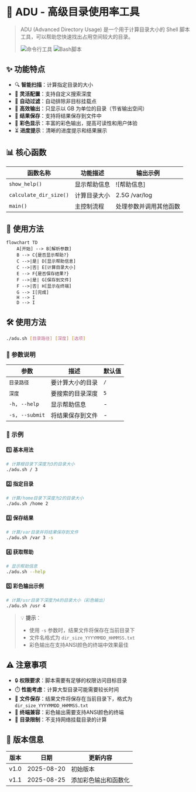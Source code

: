 # 🚀 ADU - 高级目录使用率工具

> ADU (Advanced Directory Usage) 是一个用于计算目录大小的 Shell 脚本工具，可以帮助您快速找出占用空间较大的目录。
>
> ![命令行工具](https://img.shields.io/badge/CLI-Tool-brightgreen) ![Bash脚本](https://img.shields.io/badge/Bash-Script-blue)

## ✨ 功能特点

- 🔍 **智能扫描**：计算指定目录的大小
- 📏 **灵活配置**：支持自定义搜索深度
- 🚫 **自动过滤**：自动排除非目标挂载点
- 💾 **高效输出**：只显示以 GB 为单位的目录（节省输出空间）
- 💾 **结果保存**：支持将结果保存到文件中
- 🌈 **彩色显示**：丰富的彩色输出，提高可读性和用户体验
- ⏳ **进度提示**：清晰的进度提示和结果展示

## 📊 核心函数

| 函数名称 | 功能描述 | 输出示例 |
|----------|----------|----------|
| `show_help()` | 显示帮助信息 | ![帮助信息] |
| `calculate_dir_size()` | 计算目录大小 | 2.5G /var/log |
| `main()` | 主控制流程 | 处理参数并调用其他函数 |

## 🔧 使用方法

```mermaid
flowchart TD
    A[开始] --> B[解析参数]
    B --> C{是否显示帮助?}
    C -->|是| D[显示帮助信息]
    C -->|否| E[计算目录大小]
    E --> F{是否保存结果?}
    F -->|是| G[保存到文件]
    F -->|否| H[显示在终端]
    G --> I[完成]
    H --> I
    D --> I
```

## 🛠️ 使用方法

```bash
./adu.sh [目录路径] [深度] [选项]
```

### 📌 参数说明

| 参数 | 描述 | 默认值 |
|------|------|--------|
| `目录路径` | 要计算大小的目录 | `/` |
| `深度` | 要搜索的目录深度 | `5` |
| `-h, --help` | 显示帮助信息 | - |
| `-s, --submit` | 将结果保存到文件 | - |

### 🚦 示例

#### 1️⃣ 基本用法
```bash
# 计算根目录下深度为3的目录大小
./adu.sh / 3
```

#### 2️⃣ 指定目录
```bash
# 计算/home目录下深度为2的目录大小
./adu.sh /home 2
```

#### 3️⃣ 保存结果
```bash
# 计算/var目录并将结果保存到文件
./adu.sh /var 3 -s
```

#### 4️⃣ 获取帮助
```bash
# 显示帮助信息
./adu.sh --help
```

#### 5️⃣ 彩色输出示例
```bash
# 计算/usr目录下深度为4的目录大小（彩色输出）
./adu.sh /usr 4
```

> 💡 **提示**：
> - 使用 `-s` 参数时，结果文件将保存在当前目录下
> - 文件名格式为 `dir_size_YYYYMMDD_HHMMSS.txt`
> - 彩色输出在支持ANSI颜色的终端中效果最佳

## ⚠️ 注意事项

- 🔒 **权限要求**：脚本需要有足够的权限访问目标目录
- ⏱️ **性能考虑**：计算大型目录可能需要较长时间
- 💾 **文件保存**：结果文件将保存在当前目录下，格式为 `dir_size_YYYYMMDD_HHMMSS.txt`
- 🌈 **终端兼容**：彩色输出需要支持ANSI颜色的终端
- 📁 **目录限制**：不支持网络挂载目录的计算

## 📜 版本信息

| 版本 | 日期 | 更新内容 |
|------|------|----------|
| v1.0 | 2025-08-20 | 初始版本 |
| v1.1 | 2025-08-25 | 添加彩色输出和函数化 |